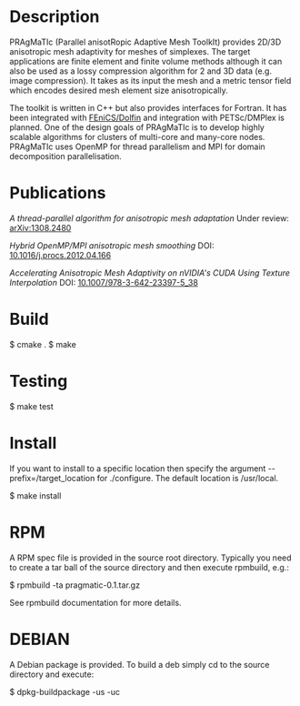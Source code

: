 # Description
PRAgMaTIc (Parallel anisotRopic Adaptive Mesh ToolkIt) provides 2D/3D
anisotropic mesh adaptivity for meshes of simplexes. The target
applications are finite element and finite volume methods although
it can also be used as a lossy compression algorithm for 2 and 3D data
(e.g. image compression). It takes as its input the mesh and a metric
tensor field which encodes desired mesh element size
anisotropically.

The toolkit is written in C++ but also provides interfaces for Fortran. It 
has been integrated with [FEniCS/Dolfin](http://fenicsproject.org) and
integration with PETSc/DMPlex is planned.  One of the design goals of PRAgMaTIc
is to develop highly scalable algorithms for clusters of multi-core and
many-core nodes. PRAgMaTIc uses OpenMP for thread parallelism and MPI for
domain decomposition parallelisation.

# Publications
*A thread-parallel algorithm for anisotropic mesh adaptation*
Under review: [arXiv:1308.2480](http://arxiv.org/abs/1308.2480)

*Hybrid OpenMP/MPI anisotropic mesh smoothing*
DOI: [10.1016/j.procs.2012.04.166](http://dx.doi.org/10.1016/j.procs.2012.04.166)

*Accelerating Anisotropic Mesh Adaptivity on nVIDIA's CUDA Using Texture Interpolation*
DOI: [10.1007/978-3-642-23397-5_38](http://dx.doi.org/10.1007/978-3-642-23397-5_38)

# Build
$ cmake .
$ make

# Testing
$ make test

# Install
If you want to install to a specific location then specify the
argument --prefix=/target_location for ./configure. The default
location is /usr/local.

$ make install

# RPM
A RPM spec file is provided in the source root directory. Typically
you need to create a tar ball of the source directory and then execute
rpmbuild, e.g.:

$ rpmbuild -ta pragmatic-0.1.tar.gz 

See rpmbuild documentation for more details.

# DEBIAN

A Debian package is provided. To build a deb simply cd to the source
directory and execute:

$ dpkg-buildpackage -us -uc
